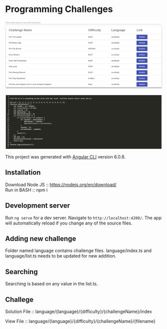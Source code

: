 # Programming Challenges
![alt text](./src/assets/list.png)

![alt text](./src/assets/challenge.png)

This project was generated with [Angular CLI](https://github.com/angular/angular-cli) version 6.0.8.

## Installation
Download Node JS :: https://nodejs.org/en/download/  
Run in BASH      :: npm i 

## Development server

Run `ng serve` for a dev server. Navigate to `http://localhost:4200/`. The app will automatically reload if you change any of the source files.

## Adding new challenge

Folder named language contains challenge files.
language/index.ts and language/list.ts needs to be updated for new addition.

## Searching

Searching is based on any value in the list.ts.

## Challege

Solution File :: 
language/{language}/{difficulty}/{challengeName}/index

View File :: 
language/{language}/{difficulty}/{challengeName}/{filename}

